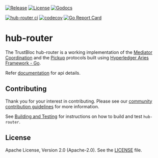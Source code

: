 [![Release](https://img.shields.io/github/release/trustbloc/hub-router.svg?style=flat-square)](https://github.com/trustbloc/hub-router/releases/latest)
[![License](https://img.shields.io/badge/License-Apache%202.0-blue.svg)](https://raw.githubusercontent.com/trustbloc/hub-router/main/LICENSE)
[![Godocs](https://img.shields.io/badge/godoc-reference-blue.svg)](https://godoc.org/github.com/trustbloc/hub-router)

[![hub-router ci](https://github.com/trustbloc/hub-router/actions/workflows/build.yml/badge.svg)](https://github.com/trustbloc/hub-router/actions/workflows/build.yml)
[![codecov](https://codecov.io/gh/trustbloc/hub-router/branch/main/graph/badge.svg)](https://codecov.io/gh/trustbloc/hub-router)
[![Go Report Card](https://goreportcard.com/badge/github.com/trustbloc/hub-router)](https://goreportcard.com/report/github.com/trustbloc/hub-router)

# hub-router
The TrustBloc hub-router is a working implementation of the
[Mediator Coordination](https://github.com/hyperledger/aries-rfcs/blob/master/features/0211-route-coordination/README.md)
and the [Pickup](https://github.com/hyperledger/aries-rfcs/blob/master/features/0212-pickup/README.md) protocols built using
[Hyperledger Aries Framework - Go](https://github.com/hyperledger/aries-framework-go/blob/main/README.md).

Refer [documentation](docs/README.md) for api details. 

## Contributing
Thank you for your interest in contributing. Please see our
[community contribution guidelines](https://github.com/trustbloc/community/blob/main/CONTRIBUTING.md) for more information.

See [Building and Testing](docs/build.md) for instructions on how to build and test `hub-router`.

## License
Apache License, Version 2.0 (Apache-2.0). See the [LICENSE](LICENSE) file.
